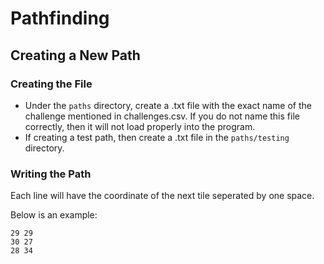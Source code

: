 # Pathfinding
## Creating a New Path
### Creating the File
- Under the `paths` directory, create a .txt file with the exact name of the challenge mentioned in challenges.csv. If you do not name this file correctly, then it will not load properly into the program.
- If creating a test path, then create a .txt file in the `paths/testing` directory.

### Writing the Path
Each line will have the coordinate of the next tile seperated by one space.

Below is an example:
```
29 29
30 27
28 34
```

